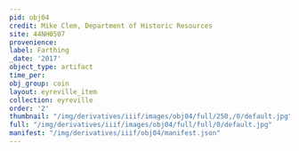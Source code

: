 ```yaml
---
pid: obj04
credit: Mike Clem, Department of Historic Resources
site: 44NH0507
provenience: 
label: Farthing
_date: '2017'
object_type: artifact
time_per: 
obj_group: coin
layout: eyreville_item
collection: eyreville
order: '2'
thumbnail: "/img/derivatives/iiif/images/obj04/full/250,/0/default.jpg"
full: "/img/derivatives/iiif/images/obj04/full/full/0/default.jpg"
manifest: "/img/derivatives/iiif/obj04/manifest.json"
---
```

